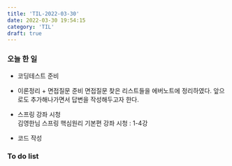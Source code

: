 ```yaml
---
title: 'TIL-2022-03-30'
date: 2022-03-30 19:54:15
category: 'TIL'
draft: true
---
```


### 오늘 한 일

- 코딩테스트 준비
  
- 이론정리 + 면접질문 준비
  면접질문 찾은 리스트들을 에버노트에 정리하였다. 앞으로도 추가해나가면서 답변을 작성해두고자 한다. 
- 스프링 강좌 시청  
  김영한님 스프링 핵심원리 기본편 강좌 시청 : 1-4강
  
- 코드 작성 
  
 

### To do list
